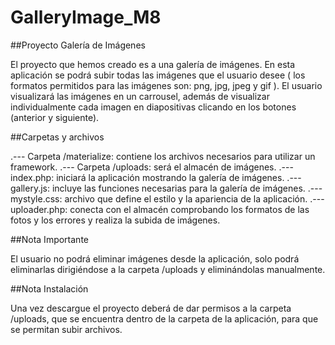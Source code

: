 # GalleryImage_M8

##Proyecto Galería de Imágenes

El proyecto que hemos creado es a una galería de imágenes. 
En esta aplicación se podrá subir todas las imágenes que el usuario desee ( los formatos permitidos para las imágenes son: png, jpg, jpeg y gif ).
El usuario visualizará las imágenes en un carrousel, además de visualizar individualmente cada imagen en diapositivas clicando en los botones (anterior y siguiente). 

##Carpetas y archivos

.--- Carpeta /materialize: contiene los archivos necesarios para utilizar un framework.
.--- Carpeta /uploads: será el almacén de imágenes.
.--- index.php: iniciará la aplicación mostrando la galería de imágenes.
.--- gallery.js: incluye las funciones necesarias para la galería de imágenes.
.--- mystyle.css: archivo que define el estilo y la apariencia de la aplicación.
.--- uploader.php: conecta con el almacén comprobando los formatos de las fotos y los errores y realiza la subida de imágenes.

##Nota Importante

El usuario no podrá eliminar imágenes desde la aplicación, solo podrá eliminarlas dirigiéndose a la carpeta /uploads y eliminándolas manualmente.

##Nota Instalación

Una vez descargue el proyecto deberá de dar permisos a la carpeta /uploads, que se encuentra dentro de la carpeta de la aplicación, para que se permitan subir archivos. 
